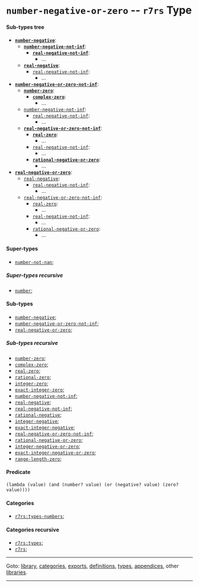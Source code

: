 

<a id='type__r7rs__number-negative-or-zero'></a>

# `number-negative-or-zero` -- `r7rs` Type


<a id='type__r7rs__number-negative-or-zero__sub-types-tree'></a>

#### Sub-types tree

* **[`number-negative`](../../r7rs/types/number-negative.md#type__r7rs__number-negative)**:
  * **[`number-negative-not-inf`](../../r7rs/types/number-negative-not-inf.md#type__r7rs__number-negative-not-inf)**:
    * **[`real-negative-not-inf`](../../r7rs/types/real-negative-not-inf.md#type__r7rs__real-negative-not-inf)**:
      * ...
  * **[`real-negative`](../../r7rs/types/real-negative.md#type__r7rs__real-negative)**:
    * [`real-negative-not-inf`](../../r7rs/types/real-negative-not-inf.md#type__r7rs__real-negative-not-inf):
      * ...
* **[`number-negative-or-zero-not-inf`](../../r7rs/types/number-negative-or-zero-not-inf.md#type__r7rs__number-negative-or-zero-not-inf)**:
  * **[`number-zero`](../../r7rs/types/number-zero.md#type__r7rs__number-zero)**:
    * **[`complex-zero`](../../r7rs/types/complex-zero.md#type__r7rs__complex-zero)**:
      * ...
  * [`number-negative-not-inf`](../../r7rs/types/number-negative-not-inf.md#type__r7rs__number-negative-not-inf):
    * [`real-negative-not-inf`](../../r7rs/types/real-negative-not-inf.md#type__r7rs__real-negative-not-inf):
      * ...
  * **[`real-negative-or-zero-not-inf`](../../r7rs/types/real-negative-or-zero-not-inf.md#type__r7rs__real-negative-or-zero-not-inf)**:
    * **[`real-zero`](../../r7rs/types/real-zero.md#type__r7rs__real-zero)**:
      * ...
    * [`real-negative-not-inf`](../../r7rs/types/real-negative-not-inf.md#type__r7rs__real-negative-not-inf):
      * ...
    * **[`rational-negative-or-zero`](../../r7rs/types/rational-negative-or-zero.md#type__r7rs__rational-negative-or-zero)**:
      * ...
* **[`real-negative-or-zero`](../../r7rs/types/real-negative-or-zero.md#type__r7rs__real-negative-or-zero)**:
  * [`real-negative`](../../r7rs/types/real-negative.md#type__r7rs__real-negative):
    * [`real-negative-not-inf`](../../r7rs/types/real-negative-not-inf.md#type__r7rs__real-negative-not-inf):
      * ...
  * [`real-negative-or-zero-not-inf`](../../r7rs/types/real-negative-or-zero-not-inf.md#type__r7rs__real-negative-or-zero-not-inf):
    * [`real-zero`](../../r7rs/types/real-zero.md#type__r7rs__real-zero):
      * ...
    * [`real-negative-not-inf`](../../r7rs/types/real-negative-not-inf.md#type__r7rs__real-negative-not-inf):
      * ...
    * [`rational-negative-or-zero`](../../r7rs/types/rational-negative-or-zero.md#type__r7rs__rational-negative-or-zero):
      * ...


<a id='type__r7rs__number-negative-or-zero__super-types'></a>

#### Super-types

 * [`number-not-nan`](../../r7rs/types/number-not-nan.md#type__r7rs__number-not-nan);


<a id='type__r7rs__number-negative-or-zero__super-types-recursive'></a>

##### Super-types recursive

 * [`number`](../../r7rs/types/number.md#type__r7rs__number);


<a id='type__r7rs__number-negative-or-zero__sub-types'></a>

#### Sub-types

 * [`number-negative`](../../r7rs/types/number-negative.md#type__r7rs__number-negative);
 * [`number-negative-or-zero-not-inf`](../../r7rs/types/number-negative-or-zero-not-inf.md#type__r7rs__number-negative-or-zero-not-inf);
 * [`real-negative-or-zero`](../../r7rs/types/real-negative-or-zero.md#type__r7rs__real-negative-or-zero);


<a id='type__r7rs__number-negative-or-zero__sub-types-recursive'></a>

##### Sub-types recursive

 * [`number-zero`](../../r7rs/types/number-zero.md#type__r7rs__number-zero);
 * [`complex-zero`](../../r7rs/types/complex-zero.md#type__r7rs__complex-zero);
 * [`real-zero`](../../r7rs/types/real-zero.md#type__r7rs__real-zero);
 * [`rational-zero`](../../r7rs/types/rational-zero.md#type__r7rs__rational-zero);
 * [`integer-zero`](../../r7rs/types/integer-zero.md#type__r7rs__integer-zero);
 * [`exact-integer-zero`](../../r7rs/types/exact-integer-zero.md#type__r7rs__exact-integer-zero);
 * [`number-negative-not-inf`](../../r7rs/types/number-negative-not-inf.md#type__r7rs__number-negative-not-inf);
 * [`real-negative`](../../r7rs/types/real-negative.md#type__r7rs__real-negative);
 * [`real-negative-not-inf`](../../r7rs/types/real-negative-not-inf.md#type__r7rs__real-negative-not-inf);
 * [`rational-negative`](../../r7rs/types/rational-negative.md#type__r7rs__rational-negative);
 * [`integer-negative`](../../r7rs/types/integer-negative.md#type__r7rs__integer-negative);
 * [`exact-integer-negative`](../../r7rs/types/exact-integer-negative.md#type__r7rs__exact-integer-negative);
 * [`real-negative-or-zero-not-inf`](../../r7rs/types/real-negative-or-zero-not-inf.md#type__r7rs__real-negative-or-zero-not-inf);
 * [`rational-negative-or-zero`](../../r7rs/types/rational-negative-or-zero.md#type__r7rs__rational-negative-or-zero);
 * [`integer-negative-or-zero`](../../r7rs/types/integer-negative-or-zero.md#type__r7rs__integer-negative-or-zero);
 * [`exact-integer-negative-or-zero`](../../r7rs/types/exact-integer-negative-or-zero.md#type__r7rs__exact-integer-negative-or-zero);
 * [`range-length-zero`](../../r7rs/types/range-length-zero.md#type__r7rs__range-length-zero);


<a id='type__r7rs__number-negative-or-zero__predicate'></a>

#### Predicate

````
(lambda (value) (and (number? value) (or (negative? value) (zero? value))))
````


<a id='type__r7rs__number-negative-or-zero__categories'></a>

#### Categories

 * [`r7rs:types-numbers`](../../r7rs/categories/r7rs_3a_types-numbers.md#category__r7rs__r7rs_3a_types-numbers);


<a id='type__r7rs__number-negative-or-zero__categories-recursive'></a>

#### Categories recursive

 * [`r7rs:types`](../../r7rs/categories/r7rs_3a_types.md#category__r7rs__r7rs_3a_types);
 * [`r7rs`](../../r7rs/categories/r7rs.md#category__r7rs__r7rs);

----

Goto: [library](../../r7rs/_index.md#library__r7rs), [categories](../../r7rs/categories/_index.md#toc__r7rs__categories), [exports](../../r7rs/exports/_index.md#toc__r7rs__exports), [definitions](../../r7rs/definitions/_index.md#toc__r7rs__definitions), [types](../../r7rs/types/_index.md#toc__r7rs__types), [appendices](../../r7rs/appendices/_index.md#toc__r7rs__appendices), other [libraries](../../_libraries.md#toc__libraries).

----

